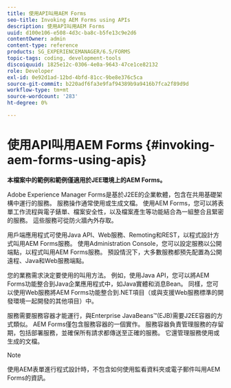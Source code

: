 ```yaml
---
title: 使用API叫用AEM Forms
seo-title: Invoking AEM Forms using APIs
description: 使用API叫用AEM Forms
uuid: d100e106-e508-4d3c-ba8c-b5fe13c9e2d6
contentOwner: admin
content-type: reference
products: SG_EXPERIENCEMANAGER/6.5/FORMS
topic-tags: coding, development-tools
discoiquuid: 1825e12c-0306-4e0a-9643-47ce1ce82132
role: Developer
exl-id: 0e92d1ad-12bd-4bfd-81cc-9be8e376c5ca
source-git-commit: b220adf6fa3e9faf94389b9a9416b7fca2f89d9d
workflow-type: tm+mt
source-wordcount: '283'
ht-degree: 0%

---
```


# 使用API叫用AEM Forms {#invoking-aem-forms-using-apis}

**本檔案中的範例和範例僅適用於JEE環境上的AEM Forms。**

Adobe Experience Manager Forms是基於J2EE的企業軟體，包含在共用基礎架構中運行的服務。 服務操作通常使用或生成文檔。 使用AEM Forms，您可以將表單工作流程與電子錶單、檔案安全性，以及檔案產生等功能結合為一組整合且緊密的服務。 這些服務可從防火牆內外存取。

用戶端應用程式可使用Java API、Web服務、Remoting和REST，以程式設計方式叫用AEM Forms服務。 使用Administration Console，您可以設定服務以公開端點，以程式叫用AEM Forms服務。 預設情況下，大多數服務都預先配置為公開遠程、Java和Web服務端點。

您的業務需求決定要使用的叫用方法。 例如，使用Java API，您可以將AEM Forms功能整合到Java企業應用程式中，如Java實體和消息Bean。 同樣，您可以使用Web服務將AEM Forms功能整合到.NET項目（或與支援Web服務標準的開發環境一起開發的其他項目）中。

服務需要服務容器才能運行，與Enterprise JavaBeans™(EJB)需要J2EE容器的方式類似。 AEM Forms僅包含服務容器的一個實作。 服務容器負責管理服務的存留期，包括部署服務，並確保所有請求都傳送至正確的服務。 它還管理服務使用或生成的文檔。

>[!NOTE]
>
>使用AEM表單進行程式設計時，不包含如何使用監看資料夾或電子郵件叫用AEM Forms的資訊。
